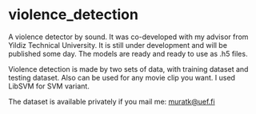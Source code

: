 # violence_detection
A violence detector by sound. It was co-developed with my advisor from Yildiz Technical University. It is still under development and will be published some day. The models are ready and ready to use as .h5 files.

Violence detection is made by two sets of data, with training dataset and testing dataset.
Also can be used for any movie clip you want. I used LibSVM for SVM variant.

The dataset is available privately if you mail me: muratk@uef.fi
